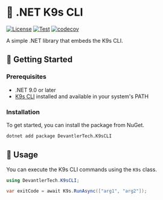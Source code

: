 # 🐶 .NET K9s CLI

[![License](https://img.shields.io/badge/License-Apache_2.0-blue.svg)](https://opensource.org/licenses/Apache-2.0)
[![Test](https://github.com/devantler-tech/dotnet-k9s-cli/actions/workflows/test.yaml/badge.svg)](https://github.com/devantler-tech/dotnet-k9s-cli/actions/workflows/test.yaml)
[![codecov](https://codecov.io/gh/devantler-tech/dotnet-k9s-cli/graph/badge.svg?token=RhQPb4fE7z)](https://codecov.io/gh/devantler-tech/dotnet-k9s-cli)

A simple .NET library that embeds the K9s CLI.

## 🚀 Getting Started

### Prerequisites

- .NET 9.0 or later
- [K9s CLI](https://k9scli.io/topics/install/) installed and available in your system's PATH

### Installation

To get started, you can install the package from NuGet.

```bash
dotnet add package DevantlerTech.K9sCLI
```

## 📝 Usage

You can execute the K9s CLI commands using the `K9s` class.

```csharp
using DevantlerTech.K9sCLI;

var exitCode = await K9s.RunAsync(["arg1", "arg2"]);
```
